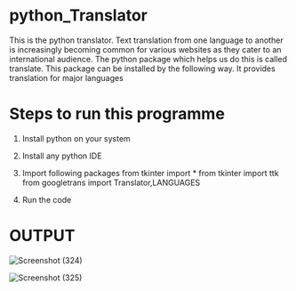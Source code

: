 # python_Translator
This is the python translator. Text translation from one language to another is increasingly becoming common for various websites as they cater to an international audience. The python package which helps us do this is called translate. This package can be installed by the following way. It provides translation for major languages

# Steps to run this programme 
1. Install python on your system
2. Install any python IDE 
3. Import following packages
  from tkinter import *
  from tkinter import ttk 
  from googletrans import Translator,LANGUAGES
 
4. Run the code 

# OUTPUT

![Screenshot (324)](https://user-images.githubusercontent.com/93650602/178147808-11bbb4df-ca1c-4516-9a32-75579e9da8ea.png)

![Screenshot (325)](https://user-images.githubusercontent.com/93650602/178147815-3ad91f38-183f-4591-a8bd-dc299dc4103b.png)

